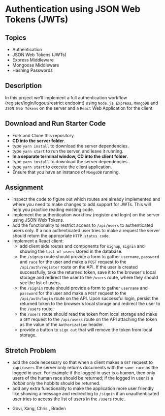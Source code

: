# Authentication using JSON Web Tokens (JWTs)

## Topics

- Authentication
- JSON Web Tokens (JWTs)
- Express Middleware
- Mongoose Middleware
- Hashing Passwords

## Description

In this project we'll implement a full authentication workflow (register/login/logout/restrict endpoint) using `Node.js`, `Express`, `MongoDB` and `JSON Web Tokens` on the server and a `React` Web Application for the client.

## Download and Run Starter Code

- Fork and Clone this repository.
- **CD into the server folder**.
- type `yarn install` to download the server dependencies.
- type `yarn start` to run the server, and leave it running.
- **In a separate terminal window, CD into the client folder**.
- type `yarn install` to download the server dependencies.
- type `yarn start` to execute the client application.
- Ensure that you have an instance of `MongoDB` running.

## Assignment

- inspect the code to figure out which routes are already implemented and where you need to make changes to add support for JWTs. This will help you practice reading existing code.
- implement the authentication workflow (register and login) on the server using JSON Web Tokens.
- add the functionality to restrict access to `/api/users` to authenticated users only. If a non authenticated user tries to make a request the server should return the appropriate `HTTP status code`.
- implement a React client:
  - add client side routes and components for `signup`, `signin` and showing the `list of users` stored in the database.
  - the `/signup` route should provide a form to gather `username`, `password` and `race` for the user and make a `POST` request to the `/api/auth/register` route on the API. If the user is created successfully, take the returned token, save it to the browser's local storage and redirect the user to the `/users` route, where they should see the list of users.
  - the `/signin` route should provide a form to gather `username` and `password` for the user and make a `POST` request to the `/api/auth/login` route on the API. Upon successful login, persist the returned token to the browser's local storage and redirect the user to the `/users` route.
  - the `/users` route should read the token from local storage and make a `GET` request to the `/api/users` route on the API attaching the token as the value of the `Authorization` header.
  - provide a button to `sign out` that will remove the token from local storage.

## Stretch Problem

- add the code necessary so that when a client makes a `GET` request to `/api/users` the server only returns documents with the `same race` as the logged in user. For example if the logged in user is a _human_, then only users of the human race should be returned; if the logged in user is a _hobbit_ only the hobbits should be returned.
- add any extra functionality to make the application more user friendly like showing a message and redirecting to `/signin` if an unauthenticated user tries to access the list of users in the `/users` route.

* Govi, Xang, Chris , Braden
